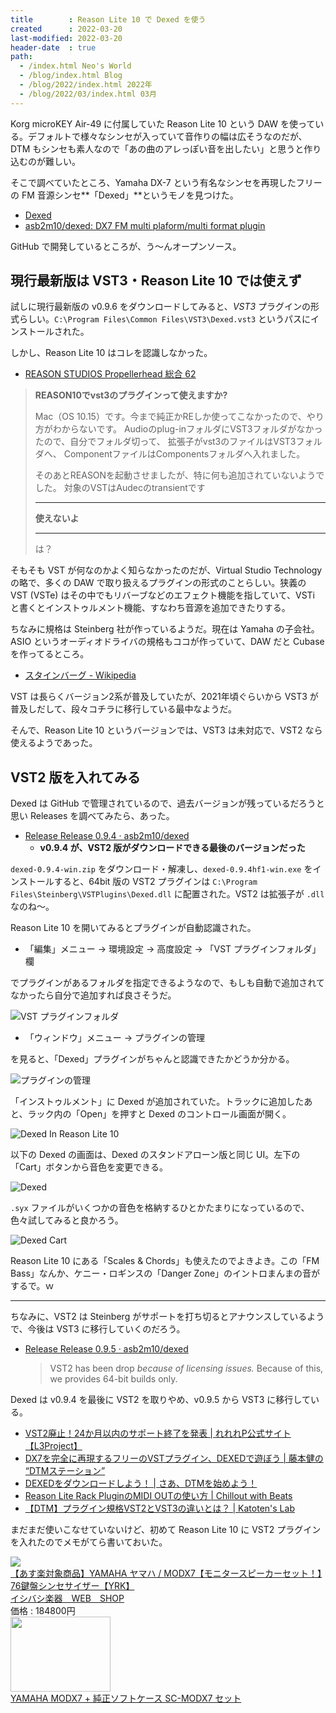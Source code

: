 ```yaml
---
title        : Reason Lite 10 で Dexed を使う
created      : 2022-03-20
last-modified: 2022-03-20
header-date  : true
path:
  - /index.html Neo's World
  - /blog/index.html Blog
  - /blog/2022/index.html 2022年
  - /blog/2022/03/index.html 03月
---
```


Korg microKEY Air-49 に付属していた Reason Lite 10 という DAW を使っている。デフォルトで様々なシンセが入っていて音作りの幅は広そうなのだが、DTM もシンセも素人なので「あの曲のアレっぽい音を出したい」と思うと作り込むのが難しい。

そこで調べていたところ、Yamaha DX-7 という有名なシンセを再現したフリーの FM 音源シンセ**「Dexed」**というモノを見つけた。

- [Dexed](https://asb2m10.github.io/dexed/)
- [asb2m10/dexed: DX7 FM multi plaform/multi format plugin](https://github.com/asb2m10/dexed)

GitHub で開発しているところが、う～んオープンソース。

## 現行最新版は VST3・Reason Lite 10 では使えず

試しに現行最新版の v0.9.6 をダウンロードしてみると、_VST3_ プラグインの形式らしい。`C:\Program Files\Common Files\VST3\Dexed.vst3` というパスにインストールされた。

しかし、Reason Lite 10 はコレを認識しなかった。

- [REASON STUDIOS Propellerhead 総合 62](https://egg.5ch.net/test/read.cgi/dtm/1583647207/76-78)

> **REASON10でvst3のプラグインって使えますか?**
> 
> Mac（OS 10.15）です。今まで純正かREしか使ってこなかったので、やり方がわからないです。
> Audioのplug-inフォルダにVST3フォルダがなかったので、自分でフォルダ切って、
> 拡張子がvst3のファイルはVST3フォルダへ、
> ComponentファイルはComponentsフォルダへ入れました。
> 
> そのあとREASONを起動させましたが、特に何も追加されていないようでした。
> 対象のVSTはAudecのtransientです
> 
> ---
> 
> **使えないよ**
> 
> ---
> 
> は？

そもそも VST が何なのかよく知らなかったのだが、Virtual Studio Technology の略で、多くの DAW で取り扱えるプラグインの形式のことらしい。狭義の VST (VSTe) はその中でもリバーブなどのエフェクト機能を指していて、VSTi と書くとインストゥルメント機能、すなわち音源を追加できたりする。

ちなみに規格は Steinberg 社が作っているようだ。現在は Yamaha の子会社。ASIO というオーディオドライバの規格もココが作っていて、DAW だと Cubase を作ってるところ。

- [スタインバーグ - Wikipedia](https://ja.wikipedia.org/wiki/%E3%82%B9%E3%82%BF%E3%82%A4%E3%83%B3%E3%83%90%E3%83%BC%E3%82%B0)

VST は長らくバージョン2系が普及していたが、2021年頃ぐらいから VST3 が普及しだして、段々コチラに移行している最中なようだ。

そんで、Reason Lite 10 というバージョンでは、VST3 は未対応で、VST2 なら使えるようであった。

## VST2 版を入れてみる

Dexed は GitHub で管理されているので、過去バージョンが残っているだろうと思い Releases を調べてみたら、あった。

- [Release Release 0.9.4 · asb2m10/dexed](https://github.com/asb2m10/dexed/releases/tag/v0.9.4hf1)
  - **v0.9.4 が、VST2 版がダウンロードできる最後のバージョンだった**

`dexed-0.9.4-win.zip` をダウンロード・解凍し、`dexed-0.9.4hf1-win.exe` をインストールすると、64bit 版の VST2 プラグインは `C:\Program Files\Steinberg\VSTPlugins\Dexed.dll` に配置された。VST2 は拡張子が `.dll` なのね～。

Reason Lite 10 を開いてみるとプラグインが自動認識された。

- 「編集」メニュー → 環境設定 → 高度設定 → 「VST プラグインフォルダ」欄

でプラグインがあるフォルダを指定できるようなので、もしも自動で追加されてなかったら自分で追加すれば良さそうだ。

![VST プラグインフォルダ](./20-01-01.png)

- 「ウィンドウ」メニュー → プラグインの管理

を見ると、「Dexed」プラグインがちゃんと認識できたかどうか分かる。

![プラグインの管理](./20-01-02.png)

「インストゥルメント」に Dexed が追加されていた。トラックに追加したあと、ラック内の「Open」を押すと Dexed のコントロール画面が開く。

![Dexed In Reason Lite 10](./20-01-03.jpg)

以下の Dexed の画面は、Dexed のスタンドアローン版と同じ UI。左下の「Cart」ボタンから音色を変更できる。

![Dexed](./20-01-04.png)

`.syx` ファイルがいくつかの音色を格納するひとかたまりになっているので、色々試してみると良かろう。

![Dexed Cart](./20-01-05.png)

Reason Lite 10 にある「Scales & Chords」も使えたのでよきよき。この「FM Bass」なんか、ケニー・ロギンスの「Danger Zone」のイントロまんまの音がするで。ｗ

---

ちなみに、VST2 は Steinberg がサポートを打ち切るとアナウンスしているようで、今後は VST3 に移行していくのだろう。

- [Release Release 0.9.5 · asb2m10/dexed](https://github.com/asb2m10/dexed/releases/tag/v0.9.5)
  > VST2 has been drop _because of licensing issues._ Because of this, we provides 64-bit builds only.

Dexed は v0.9.4 を最後に VST2 を取りやめ、v0.9.5 から VST3 に移行している。

- [VST2廃止！24か月以内のサポート終了を発表 | れれれP公式サイト【L3Project】](https://l3project.com/plugin/vst2/)
- [DX7を完全に再現するフリーのVSTプラグイン、DEXEDで遊ぼう | 藤本健の “DTMステーション”](https://www.dtmstation.com/archives/51921400.html)
- [DEXEDをダウンロードしよう！ | さあ、DTMを始めよう！](https://www.newdtm-rain.com/article/dexedwodaunro-do.html)
- [Reason Lite Rack PluginのMIDI OUTの使い方 | Chillout with Beats](https://chilloutwithbeats.com/reason-lite-rack-plugin-midi-out/)
- [【DTM】プラグイン規格VST2とVST3の違いとは？ | Katoten's Lab](https://katoten.com/dtm-plug-in-vst2-vst3-the-difference/)

まだまだ使いこなせていないけど、初めて Reason Lite 10 に VST2 プラグインを入れたのでメモがてら書いておいた。

<div class="ad-rakuten">
  <div class="ad-rakuten-image">
    <a href="https://hb.afl.rakuten.co.jp/hgc/g00pjox2.waxyc961.g00pjox2.waxyd96a/?pc=https%3A%2F%2Fitem.rakuten.co.jp%2Fishibashi%2F80-modx7spset%2F&amp;m=http%3A%2F%2Fm.rakuten.co.jp%2Fishibashi%2Fi%2F10170147%2F">
      <img src="https://thumbnail.image.rakuten.co.jp/@0_mall/ishibashi/cabinet/ip184/80-modx7spset_1.jpg?_ex=128x128">
    </a>
  </div>
  <div class="ad-rakuten-info">
    <div class="ad-rakuten-title">
      <a href="https://hb.afl.rakuten.co.jp/hgc/g00pjox2.waxyc961.g00pjox2.waxyd96a/?pc=https%3A%2F%2Fitem.rakuten.co.jp%2Fishibashi%2F80-modx7spset%2F&amp;m=http%3A%2F%2Fm.rakuten.co.jp%2Fishibashi%2Fi%2F10170147%2F">【あす楽対象商品】YAMAHA ヤマハ / MODX7【モニタースピーカーセット！】76鍵盤シンセサイザー【YRK】</a>
    </div>
    <div class="ad-rakuten-shop">
      <a href="https://hb.afl.rakuten.co.jp/hgc/g00pjox2.waxyc961.g00pjox2.waxyd96a/?pc=https%3A%2F%2Fwww.rakuten.co.jp%2Fishibashi%2F&amp;m=http%3A%2F%2Fm.rakuten.co.jp%2Fishibashi%2F">イシバシ楽器　WEB　SHOP</a>
    </div>
    <div class="ad-rakuten-price">価格 : 184800円</div>
  </div>
</div>

<div class="ad-amazon">
  <div class="ad-amazon-image">
    <a href="https://www.amazon.co.jp/dp/B07JF4YKVW?tag=neos21-22&amp;linkCode=osi&amp;th=1&amp;psc=1">
      <img src="https://m.media-amazon.com/images/I/41W3k4JvUkL._SL160_.jpg" width="160" height="120">
    </a>
  </div>
  <div class="ad-amazon-info">
    <div class="ad-amazon-title">
      <a href="https://www.amazon.co.jp/dp/B07JF4YKVW?tag=neos21-22&amp;linkCode=osi&amp;th=1&amp;psc=1">YAMAHA MODX7 + 純正ソフトケース SC-MODX7 セット</a>
    </div>
  </div>
</div>
